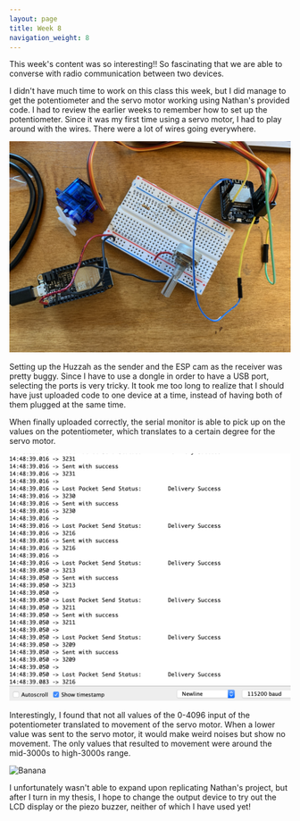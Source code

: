 ```yaml
---
layout: page
title: Week 8
navigation_weight: 8
---
```


This week's content was so interesting!! So fascinating that we are able to converse with radio communication between two devices. 

I didn't have much time to work on this class this week, but I did manage to get the potentiometer and the servo motor working using Nathan's provided code. I had to review the earlier weeks to remember how to set up the potentiometer. Since it was my first time using a servo motor, I had to play around with the wires. There were a lot of wires going everywhere. 

![Banana](assets/week8-setup.jpg)

Setting up the Huzzah as the sender and the ESP cam as the receiver was pretty buggy. Since I have to use a dongle in order to have a USB port, selecting the ports is very tricky. It took me too long to realize that I should have just uploaded code to one device at a time, instead of having both of them plugged at the same time. 

When finally uploaded correctly, the serial monitor is able to pick up on the values on the potentiometer, which translates to a certain degree for the servo motor. 

![Banana](assets/week8-monitor.png)

Interestingly, I found that not all values of the 0-4096 input of the potentiometer translated to movement of the servo motor. When a lower value was sent to the servo motor, it would make weird noises but show no movement. The only values that resulted to movement were around the mid-3000s to high-3000s range.

![Banana](assets/week8-gif.gif)

I unfortunately wasn't able to expand upon replicating Nathan's project, but after I turn in my thesis, I hope to change the output device to try out the LCD display or the piezo buzzer, neither of which I have used yet!
